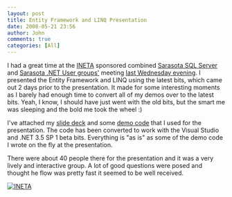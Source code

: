 ```yaml
---
layout: post
title: Entity Framework and LINQ Presentation
date: 2008-05-21 23:56
author: John
comments: true
categories: [All]
---
```

<p>I had a great time at the <a href="http://ineta.org">INETA</a> sponsored combined <a href="http://sarasotasql.net/">Sarasota SQL Server</a> and <a href="http://www.sarasotadev.net/">Sarasota .NET User groups'</a> meeting <a href="/all/entity-framework-amp-linq-tonight-in-sarasota/">last Wednesday evening</a>. I presented the Entity Framework and LINQ using the latest bits, which came out 2 days prior to the presentation. It made for some interesting moments as I barely had enough time to convert all of my demos over to the latest bits. Yeah, I know, I should have just went with the old bits, but the smart me was sleeping and the bold me took the wheel :)</p> <p>I've attached my <a href="http://images.johnpapa.net/wp-content/uploads/files/downloads/EF Sarasota 5-2008 Slides.rar">slide deck</a> and some <a href="http://images.johnpapa.net/wp-content/uploads/files/downloads/EF Sarasota 5-2008 Demos.rar">demo code</a> that I used for the presentation. The code has been converted to work with the Visual Studio and .NET 3.5 SP 1 beta bits. Everything is "as is" as some of the demo code I wrote on the fly at the presentation.</p> <p>There were about 40 people there for the presentation and it was a very lively and interactive group. A lot of good questions were posed and thought he flow was pretty fast it seemed to be well received. </p> <p><a href="http://www.ineta.org/"><img alt="INETA" src="http://www.johnpapa.net/images/INETA.jpg" border="0"></a></p>

